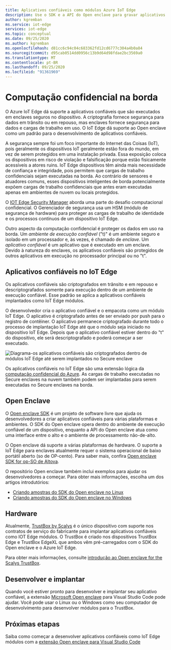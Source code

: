 ```yaml
---
title: Aplicativos confiáveis como módulos Azure IoT Edge
description: Use o SDK e a API do Open enclave para gravar aplicativos confiáveis e implantá-los como IoT Edge módulos para computação confidencial
author: kgremban
ms.service: iot-edge
services: iot-edge
ms.topic: conceptual
ms.date: 09/25/2020
ms.author: kgremban
ms.openlocfilehash: d81cc6c94c04c683362fd12cd6777c304a4b0a84
ms.sourcegitcommit: d95cab0514dd0956c13b9d64d98fdae2bc3569a0
ms.translationtype: MT
ms.contentlocale: pt-BR
ms.lasthandoff: 09/25/2020
ms.locfileid: "91361969"
---
```

# <a name="confidential-computing-at-the-edge"></a>Computação confidencial na borda

O Azure IoT Edge dá suporte a aplicativos confiáveis que são executados em enclaves seguros no dispositivo. A criptografia fornece segurança para dados em trânsito ou em repouso, mas enclaves fornece segurança para dados e cargas de trabalho em uso. O IoT Edge dá suporte ao Open enclave como um padrão para o desenvolvimento de aplicativos confiáveis.

A segurança sempre foi um foco importante do Internet das Coisas (IoT), pois geralmente os dispositivos IoT geralmente estão fora do mundo, em vez de serem protegidos em uma instalação privada. Essa exposição coloca os dispositivos em risco de violação e falsificação porque estão fisicamente acessíveis a atores ruins. IoT Edge dispositivos têm ainda mais necessidade de confiança e integridade, pois permitem que cargas de trabalho confidenciais sejam executadas na borda. Ao contrário de sensores e atuadores comuns, esses dispositivos inteligentes de borda potencialmente expõem cargas de trabalho confidenciais que antes eram executadas apenas em ambientes de nuvem ou locais protegidos.

O [IOT Edge Security Manager](iot-edge-security-manager.md) aborda uma parte do desafio computacional confidencial. O Gerenciador de segurança usa um HSM (módulo de segurança de hardware) para proteger as cargas de trabalho de identidade e os processos contínuos de um dispositivo IoT Edge.

Outro aspecto da computação confidencial é proteger os dados em uso na borda. Um *ambiente de execução confiável* ("t)" é um ambiente seguro e isolado em um processador e, às vezes, é chamado de *enclave*. Um *aplicativo confiável* é um aplicativo que é executado em um enclave. Devido à natureza do enclaves, os aplicativos confiáveis são protegidos de outros aplicativos em execução no processador principal ou no "t".

## <a name="trusted-applications-on-iot-edge"></a>Aplicativos confiáveis no IoT Edge

Os aplicativos confiáveis são criptografados em trânsito e em repouso e descriptografados somente para execução dentro de um ambiente de execução confiável. Esse padrão se aplica a aplicativos confiáveis implantados como IoT Edge módulos.

O desenvolvedor cria o aplicativo confiável e o empacota como um módulo IoT Edge. O aplicativo é criptografado antes de ser enviado por push para o registro de contêiner. O aplicativo permanece criptografado durante todo o processo de implantação IoT Edge até que o módulo seja iniciado no dispositivo IoT Edge. Depois que o aplicativo confiável estiver dentro do "t" do dispositivo, ele será descriptografado e poderá começar a ser executado.

![Diagrama-os aplicativos confiáveis são criptografados dentro de módulos IoT Edge até serem implantados no Secure enclave](./media/deploy-trusted-applications/trusted-applications-encrypted.png)

Os aplicativos confiáveis no IoT Edge são uma extensão lógica da [computação confidencial do Azure](../confidential-computing/overview.md). As cargas de trabalho executadas no Secure enclaves na nuvem também podem ser implantadas para serem executadas no Secure enclaves na borda.

## <a name="open-enclave"></a>Open Enclave

O [Open enclave SDK](https://openenclave.io/sdk/) é um projeto de software livre que ajuda os desenvolvedores a criar aplicativos confiáveis para várias plataformas e ambientes. O SDK do Open enclave opera dentro do ambiente de execução confiável de um dispositivo, enquanto a API do Open enclave atua como uma interface entre o alto e o ambiente de processamento não-de-alto.

O Open enclave dá suporte a várias plataformas de hardware. O suporte a IoT Edge para enclaves atualmente requer o sistema operacional de baixo portátil aberto (so de OP-cento). Para saber mais, confira [Open enclave SDK for op-SO de Altova](https://github.com/openenclave/openenclave/blob/master/docs/GettingStartedDocs/OP-TEE/Introduction.md).

O repositório Open enclave também inclui exemplos para ajudar os desenvolvedores a começar. Para obter mais informações, escolha um dos artigos introdutórios:

* [Criando amostras do SDK do Open enclave no Linux](https://github.com/openenclave/openenclave/blob/master/samples/BuildSamplesLinux.md)
* [Criando amostras do SDK do Open enclave no Windows](https://github.com/openenclave/openenclave/blob/master/samples/BuildSamplesWindows.md)

## <a name="hardware"></a>Hardware

Atualmente, [TrustBox by Scalys](https://scalys.com/trustbox-industrial/) é o único dispositivo com suporte nos contratos de serviço do fabricante para implantar aplicativos confiáveis como IOT Edge módulos. O TrustBox é criado nos dispositivos TrustBox Edge e TrustBox EdgeXL que ambos vêm pré-carregados com o SDK do Open enclave e o Azure IoT Edge.

Para obter mais informações, consulte [introdução ao Open enclave for the Scalys TrustBox](https://aka.ms/scalys-trustbox-edge-get-started).

## <a name="develop-and-deploy"></a>Desenvolver e implantar

Quando você estiver pronto para desenvolver e implantar seu aplicativo confiável, a extensão [Microsoft Open enclave](https://marketplace.visualstudio.com/items?itemName=ms-iot.msiot-vscode-openenclave) para Visual Studio Code pode ajudar. Você pode usar o Linux ou o Windows como seu computador de desenvolvimento para desenvolver módulos para o TrustBox.

## <a name="next-steps"></a>Próximas etapas

Saiba como começar a desenvolver aplicativos confiáveis como IoT Edge módulos com a [extensão Open enclave para Visual Studio Code](https://github.com/openenclave/openenclave/tree/master/devex/vscode-extension)

